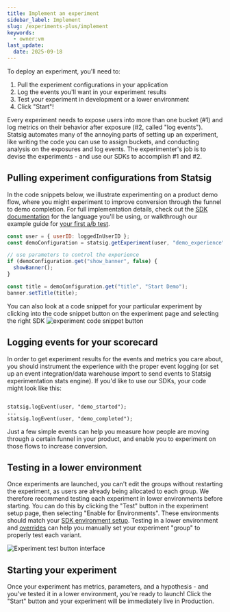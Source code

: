 ```yaml
---
title: Implement an experiment
sidebar_label: Implement
slug: /experiments-plus/implement
keywords:
  - owner:vm
last_update:
  date: 2025-09-18
---
```


To deploy an experiment, you'll need to:

1. Pull the experiment configurations in your application
2. Log the events you'll want in your experiment results
3. Test your experiment in development or a lower environment
4. Click "Start"!

Every experiment needs to expose users into more than one bucket (#1) and log metrics on their behavior after exposure (#2, called "log events"). Statsig automates many of the annoying parts of setting up an experiment, like writing the code you can use to assign buckets, and conducting analysis on the exposures and log events. The experimenter's job is to devise the experiments - and use our SDKs to accomplish #1 and #2.

## Pulling experiment configurations from Statsig

In the code snippets below, we illustrate experimenting on a product demo flow, where you might experiment to improve conversion through the funnel to demo completion. For full implementation details, check out the [SDK documentation](/sdks/getting-started) for the language you'll be using, or walkthrough our example guide for [your first a/b test](/guides/abn-tests).

```js
const user = { userID: loggedInUserID };
const demoConfiguration = statsig.getExperiment(user, "demo_experience");

// use parameters to control the experience
if (demoConfiguration.get("show_banner", false) {
  showBanner();
}

const title = demoConfiguration.get("title", "Start Demo");
banner.setTitle(title);
```

You can also look at a code snippet for your particular experiment by clicking into the code snippet button on the experiment page and selecting the right SDK
![experiment code snippet button](https://graphite-user-uploaded-assets-prod.s3.amazonaws.com/CbjKvuo40oMU45psWLvG/c0f22d41-46e9-4be8-87b0-99bcf1f9a5c5.png)

## Logging events for your scorecard

In order to get experiment results for the events and metrics you care about, you should instrument the experience with the proper event logging (or set up an event integration/data warehouse import to send events to Statsig experimentation stats engine). If you'd like to use our SDKs, your code might look like this:

```

statsig.logEvent(user, "demo_started");
...
statsig.logEvent(user, "demo_completed");
```

Just a few simple events can help you measure how people are moving through a certain funnel in your product, and enable you to experiment on those flows to increase conversion.

## Testing in a lower environment

Once experiments are launched, you can't edit the groups without restarting the experiment, as users are already being allocated to each group. We therefore recommend testing each experiment in lower environments before starting. You can do this by clicking the "Test" button in the experiment setup page, then selecting "Enable for Environments". These environments should match your [SDK environment setup](/guides/using-environments/#configuring-environments). Testing in a lower environment and [overrides](/experiments-plus/overrides) can help you manually set your experiment "group" to properly test each variant.

![Experiment test button interface](/img/experiment_test_button.png)

## Starting your experiment

Once your experiment has metrics, parameters, and a hypothesis - and you've tested it in a lower environment, you're ready to launch! Click the "Start" button and your experiment will be immediately live in Production.
